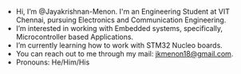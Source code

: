 - Hi, I’m @Jayakrishnan-Menon. I'm an Engineering Student at VIT Chennai, pursuing Electronics and Communication Engineering.
- I’m interested in working with Embedded systems, specifically, Microcontroller based Applications.
- I’m currently learning how to work with STM32 Nucleo boards.
- You can reach out to me through my mail: jkmenon18@gmail.com.
- Pronouns: He/Him/His

<!---
Jayakrishnan-Menon/Jayakrishnan-Menon is a ✨ special ✨ repository because its `README.md` (this file) appears on your GitHub profile.
You can click the Preview link to take a look at your changes.
--->
